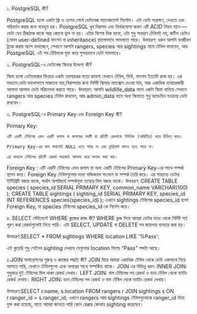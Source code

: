 ১. PostgreSQL কী?

PostgreSQL হলো একটা ফ্রি ও ওপেন সোর্স ডেটাবেজ ম্যানেজমেন্ট সিস্টেম। এটা ডেটা সংরক্ষণ, দেখতে এবং পরিবর্তন করার জন্য ব্যবহৃত হয়। PostgreSQL খুব নিরাপদ এবং নির্ভরযোগ্য কারণ এটি ACID নিয়ম মানে — ডেটা যেন ঠিকঠাক থাকে আর কোনো ভুল না হয়।
এটার বিশেষ দিক হলো, এটা শুধু সাধারণ টেবিলই নয়, জটিল ডেটাও (যেমন user-defined ফাংশন বা inheritance) ভালোভাবে সামলাতে পারে।
উদাহরণ: ধরুন আপনি বনজীবন ট্র্যাক করার অ্যাপ বানাচ্ছেন, সেখানে আপনি rangers, species আর sightings নামে টেবিল বানাবেন, আর PostgreSQL এই সব টেবিলকে যুক্ত করে সুন্দরভাবে ডেটা সামলাবে।


২. PostgreSQL-এ ডেটাবেজ স্কিমার উদ্দেশ্য কী?

স্কিমা হলো ডেটাবেজের ভিতরে একটা ফোল্ডারের মতো জায়গা যেখানে টেবিল, ভিউ, ফাংশন ইত্যাদি রাখা হয়। এর মাধ্যমে:ডেটা ভালোভাবে সাজানো যায়,নিরাপত্তার জন্য নির্দিষ্ট স্কিমার অ্যাক্সেস দেওয়া যায়, আর একাধিক ব্যবহারকারী আলাদা আলাদা ডেটা পরিচালনা করতে পারে।
উদাহরণ: আপনি wildlife_data নামে একটা স্কিমা বানিয়ে সেখানে rangers আর species টেবিল রাখবেন, আর admin_data নামে অন্য স্কিমাতে শুধু অ্যাডমিন সংক্রান্ত ডেটা রাখবেন।


৩. PostgreSQL-এ Primary Key এবং Foreign Key কী?

  Primary Key:

    এটি একটি টেবিলের এমন একটি কলাম বা কলামের সমষ্টি যা প্রতিটি রেকর্ডকে ইউনিক (অদ্বিতীয়) করে চিহ্নিত করে।

    Primary Key-এর মান কখনোই NULL হতে পারে না এবং ডুপ্লিকেট মানও হতে পারে না।

    এর মাধ্যমে টেবিলের প্রতিটি রেকর্ড সহজেই আলাদা করে সনাক্ত করা যায়।

Foreign Key :
 এটি একটি টেবিলের এমন কলাম যা অন্য একটি টেবিলের Primary Key-এর সাথে সম্পর্ক স্থাপন করে।
Foreign Key টেবিলগুলোর মধ্যে লজিক্যাল সংযোগ বা সম্পর্ক তৈরি করে।
এর সাহায্যে ডেটার ইন্টিগ্রিটি বজায় থাকে, অর্থাৎ অপরিহার্য সম্পর্কযুক্ত তথ্যের মিল বজায় থাকে।
উদাহরণ:
CREATE TABLE species (
    species_id SERIAL PRIMARY KEY,
    common_name VARCHAR(100)
);
CREATE TABLE sightings (
    sighting_id SERIAL PRIMARY KEY,
    species_id INT REFERENCES species(species_id)
);
এখানে sightings টেবিলের species_id হলো Foreign Key, যা species টেবিলের species_id কে নির্দেশ করে।


৪. SELECT স্টেটমেন্টে WHERE ক্লজের কাজ কী?
WHERE ক্লজ দিয়ে আমরা ডেটার মধ্যে থেকে নির্দিষ্ট শর্ত পূরণ করা রেকর্ডগুলোই নিতে পারি। এটা SELECT, UPDATE বা DELETE সব জায়গায় ব্যবহার করা হয়।

উদাহরণ:SELECT * FROM sightings
WHERE location LIKE '%Pass';

এই কুয়েরি শুধু সেইসব sighting দেখাবে যেগুলোর location ফিল্ডে “Pass” শব্দটা আছে।



৫.JOIN অপারেশনের গুরুত্ব ও কাজের পদ্ধতি কী?
JOIN দিয়ে আমরা একাধিক টেবিল থেকে ডেটা একসাথে নিয়ে আসতে পারি, যেখানে টেবিলগুলো একে অপরের সাথে সম্পর্কিত থাকে।
JOIN এর বিভিন্ন ধরন:
 INNER JOIN: শুধুমাত্র দুই টেবিলের মিল থাকা রেকর্ড দেখায়।
 LEFT JOIN: বাম টেবিলের সব রেকর্ড ও ডান টেবিল থেকে ম্যাচিং রেকর্ড দেখায়।
 RIGHT JOIN: ডান টেবিলের সব রেকর্ড ও বাম টেবিল থেকে ম্যাচিং রেকর্ড দেখায়।

উদাহরণ:SELECT r.name, s.location
FROM rangers r
JOIN sightings s ON r.ranger_id = s.ranger_id;
এখানে rangers আর sightings টেবিলগুলোকে ranger_id দিয়ে যুক্ত করা হয়েছে, যাতে আমরা জানতে পারি কোন রেঞ্জার কোথায় sighting করেছেন।
